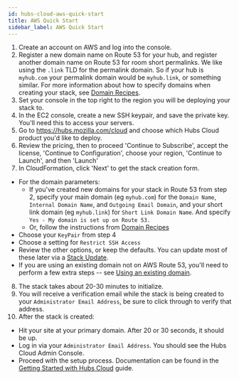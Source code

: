 ```yaml
---
id: hubs-cloud-aws-quick-start
title: AWS Quick Start
sidebar_label: AWS Quick Start
---
```


1. Create an account on AWS and log into the console.
2. Register a new domain name on Route 53 for your hub, and register another domain name on Route 53 for room short permalinks. We like using the `.link` TLD for the permalink domain. So if your hub is `myhub.com` your permalink domain would be `myhub.link`, or something similar. For more information about how to specify domains when creating your stack, see [Domain Recipes](./hubs-cloud-aws-domain-recipes.md).
3. Set your console in the top right to the region you will be deploying your stack to.
4. In the EC2 console, create a new SSH keypair, and save the private key. You'll need this to access your servers.
5. Go to https://hubs.mozilla.com/cloud and choose which Hubs Cloud product you'd like to deploy.
6. Review the pricing, then to proceed 'Continue to Subscribe', accept the license, 'Continue to Configuration', choose your region, 'Continue to Launch', and then 'Launch'
7. In CloudFormation, click 'Next' to get the stack creation form.
  - For the domain parameters:
    - If you've created new domains for your stack in Route 53 from step 2, specify your main domain (eg `myhub.com`) for the `Domain Name`, `Internal Domain Name`, and `Outgoing Email Domain`, and your short link domain (eg `myhub.link`) for `Short Link Domain Name`. And specify `Yes - My domain is set up on Route 53.`
    - Or, follow the instructions from [Domain Recipes](./hubs-cloud-aws-domain-recipes.md)
  - Choose your `KeyPair` from step 4
  - Choose a setting for `Restrict SSH Access`
  - Review the other options, or keep the defaults. You can update most of these later via a [Stack Update](./hubs-cloud-aws-updating-the-stack.md).
  - If you are using an existing domain not on AWS Route 53, you'll need to perform a few extra steps -- see [Using an existing domain](./hubs-cloud-aws-existing-domain.md).
8. The stack takes about 20-30 minutes to initialize.
9. You will receive a verification email while the stack is being created to your `Administrator Email Address`, be sure to click through to verify that address.
10. After the stack is created:
  - Hit your site at your primary domain. After 20 or 30 seconds, it should be up.
  - Log in via your `Administrator Email Address`. You should see the Hubs Cloud Admin Console.
  - Proceed with the setup process. Documentation can be found in the [Getting Started with Hubs Cloud](./hubs-cloud-getting-started.md) guide.
